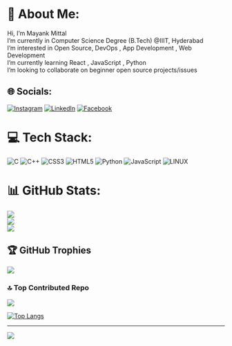 # 💫 About Me:
Hi, I’m Mayank Mittal<br>I’m currently in Computer Science Degree (B.Tech) @IIIT, Hyderabad<br>I’m interested in Open Source, DevOps , App Development , Web Development<br>I’m currently learning  React , JavaScript , Python <br>I’m looking to collaborate on beginner open source projects/issues<br>


## 🌐 Socials:
[![Instagram](https://img.shields.io/badge/Instagram-%23E4405F.svg?logo=Instagram&logoColor=white)](https://www.instagram.com/_mayank29__/) [![LinkedIn](https://img.shields.io/badge/LinkedIn-%230077B5.svg?logo=linkedin&logoColor=white)](https://www.linkedin.com/in/mayank-mittal-174a00254/) [![Facebook](https://img.shields.io/badge/Facebook-1877F2?style=for-the-badge&logo=facebook&logoColor=white)](https://www.facebook.com/mmayank2904) 

# 💻 Tech Stack:
![C](https://img.shields.io/badge/c-%2300599C.svg?style=for-the-badge&logo=c&logoColor=white) ![C++](https://img.shields.io/badge/c++-%2300599C.svg?style=for-the-badge&logo=c%2B%2B&logoColor=white) ![CSS3](https://img.shields.io/badge/css3-%231572B6.svg?style=for-the-badge&logo=css3&logoColor=white) ![HTML5](https://img.shields.io/badge/html5-%23E34F26.svg?style=for-the-badge&logo=html5&logoColor=white) ![Python](https://img.shields.io/badge/Python-3776AB?style=for-the-badge&logo=python&logoColor=white) ![JavaScript](https://img.shields.io/badge/javascript-%23323330.svg?style=for-the-badge&logo=javascript&logoColor=%23F7DF1E) ![LINUX](https://img.shields.io/badge/Linux-FCC624?style=for-the-badge&logo=linux&logoColor=black) 
# 📊 GitHub Stats:
![](https://github-readme-stats.vercel.app/api?username=mayankmittal29&theme=chartreuse-dark&hide_border=true&include_all_commits=false&count_private=false)<br/>
![](https://github-readme-streak-stats.herokuapp.com/?user=mayankmittal29&theme=dark&hide_border=true)<br/>
![](https://github-readme-stats.vercel.app/api/top-langs/?username=mayankmittal29&theme=dark&hide_border=true&include_all_commits=false&count_private=false&layout=compact)

## 🏆 GitHub Trophies
![](https://github-profile-trophy.vercel.app/?username=mayankmittal29&theme=radical&no-frame=true&no-bg=true&margin-w=4)

### 🔝 Top Contributed Repo
![](https://github-contributor-stats.vercel.app/api?username=mayankmittal29&limit=5&theme=dark&combine_all_yearly_contributions=true)

[![Top Langs](https://github-readme-stats.vercel.app/api/top-langs/?username=mayankmittal29&layout=pie)](https://github.com/mayankmittal29/github-readme-stats)

---
[![](https://visitcount.itsvg.in/api?id=mayankmittal29&icon=3&color=3)](https://visitcount.itsvg.in)

<!-- Proudly created with GPRM ( https://gprm.itsvg.in ) -->

